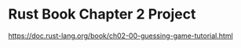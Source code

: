 # Rust Book Chapter 2 Project  

https://doc.rust-lang.org/book/ch02-00-guessing-game-tutorial.html

